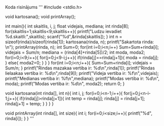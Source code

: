 Koda risinājums
'''
#include <stdio.h>

void kartosana();
void printArray();

int main(){
	int skaitlis, i, j;
	float videjais, mediana;
	int rinda[8];
	for(skaitlis=1;skaitlis<9;skaitlis++){
		printf("Ludzu ievadiet %d.skaitli:",skaitlis);
		scanf("%d",&rinda[skaitlis]);
	}
	int n = sizeof(rinda)/sizeof(rinda[1]);
	kartosana(rinda, n);
	printf("Sakartota rinda: \n");
	printArray(rinda, n);
	int Sum=0;
	for(int i=0;i<n;i++)
        Sum=Sum+rinda[i];
	videjais = Sum/n;
    mediana = (rinda[4]+rinda[5])/2;
	int moda, moda2;
	for(i=0;i<9;i++){
		for(j=0;j<9-i;j++){
			if(rinda[j]==rinda[j+1]){
				moda = rinda[j];
			}
			else{
                moda2=0;
			}
		}
	}
	for(int i=0;i<n;i++){
        Sum=Sum+rinda[i];
	videjais = Sum/n;
	}
	printf("Rindas mazakaa vertiba ir: %d\n",rinda[1]);
	printf("Rindas lielaakaa vertiba ir: %d\n",rinda[9]);
	printf("Videja vertiba ir: %f\n",videjais);
	printf("Medianas vertiba ir: %f\n",mediana);
        printf("Modas vertiba ir: %d\n", moda);
        printf("Modas vertiba ir: %d\n", moda2);
	return 0;
}

void kartosana(int rinda[], int n){
	int i, j;
	for(i=0;i<n-1;i++){
		for(j=0;j<n-i-1;j++){
			if(rinda[j]>rinda[j+1]){
				int temp = rinda[j];
				rinda[j] = rinda[j+1];
				rinda[j+1] = temp;
			}
		}
	}
}

void printArray(int rinda[], int size){
	int i;
	for(i=0;i<size;i++){
		printf("%d", rinda[i]);
	}
}
'''
